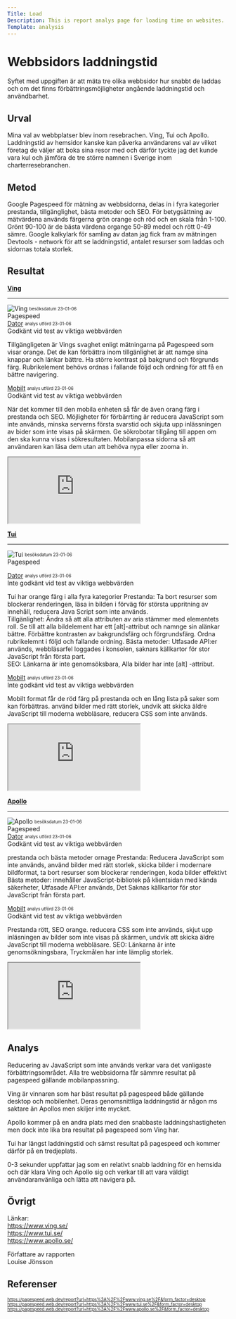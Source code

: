 ```yaml
---
Title: Load
Description: This is report analys page for loading time on websites.
Template: analysis
---
```


Webbsidors laddningstid
=======================

Syftet med uppgiften är att mäta tre olika webbsidor hur snabbt de laddas och om det finns förbättringsmöjligheter angående laddningstid och användbarhet.

Urval
-----------------------

Mina val av webbplatser blev inom resebrachen. Ving, Tui och Apollo. Laddningstid av hemsidor kanske kan påverka användarens val av vilket företag de väljer att boka sina resor med och därför tyckte jag det kunde vara kul och jämföra de tre större namnen i Sverige inom charterresebranchen.

Metod
-----------------------

Google Pagespeed för mätning av webbsidorna, delas in i fyra kategorier prestanda, tillgänglighet, bästa metoder och SEO. För betygsättning av mätvärdena används färgerna grön orange och röd och en skala från 1-100. Grönt 90-100 är de bästa värdena organge 50-89 medel och rött 0-49 sämre. 
Google kalkylark för samling av datan jag fick fram av mätningen
Devtools - network för att se laddningstid, antalet resurser som laddas och sidornas totala storlek.

Resultat
-----------------------

**[Ving](https://www.ving.se/)**  
***
![Ving](%base_url%/assets/img/ving.png)
<sub><sup>besöksdatum 23-01-06</sup></sub>  
Pagespeed   
[Dator](https://pagespeed.web.dev/report?url=https%3A%2F%2Fwww.ving.se%2F&form_factor=desktop) <sub><sup>analys utförd 23-01-06</sup></sub>   
Godkänt vid test av viktiga webbvärden

Tillgängligeten är Vings svaghet enligt mätningarna på Pagespeed som visar orange. Det de kan förbättra inom tillgänlighet är att namge sina knappar och länkar bättre. Ha större kontrast på bakgrund och förgrunds färg. Rubrikelement behövs ordnas i fallande följd och ordning för att få en bättre navigering.


[Mobilt](https://pagespeed.web.dev/report?url=https%3A%2F%2Fwww.ving.se%2F&form_factor=mobile) <sub><sup>analys utförd 23-01-06</sup></sub>  
Godkänt vid test av viktiga webbvärden

När det kommer till den mobila enheten så får de även orang färg i prestanda och SEO.
Möjligheter för förbärrting är reducera JavaScript som inte används, minska serverns första svarstid och skjuta upp inlässningen av bider som inte visas på skärmen. Ge sökrobotar tillgång till appen om den ska kunna visas i sökresultaten. Mobilanpassa sidorna så att användaren kan läsa dem utan att behöva nypa eller zooma in.

<iframe class="analys" src="https://docs.google.com/spreadsheets/d/e/2PACX-1vQYJBXFILKRwyWGwL1pdS6q0GBZ7wvYLsAUrONik-zXQozBgTmIzxV9NUoTVrYjNaB-OrnqBxANA725/pubhtml?gid=0&amp;single=true&amp;widget=true&amp;headers=false"></iframe>

**[Tui](https://www.tui.se/)**  
***
![Tui](%base_url%/assets/img/tui.png)
<sub><sup>besöksdatum 23-01-06</sup></sub>  
Pagespeed  

[Dator](https://pagespeed.web.dev/report?url=https%3A%2F%2Fwww.tui.se%2F&form_factor=desktop) <sub><sup>analys utförd 23-01-06</sup></sub>   
Inte godkänt vid test av viktiga webbvärden

Tui har orange färg i alla fyra kategorier 
Prestanda: Ta bort resurser som blockerar renderingen, läsa in bilden i förväg för största uppritning av innehåll, reducera Java Script som inte används.  
Tillgänlighet: Ändra så att alla attributen av aria stämmer med elementets roll. Se till att alla bildelement har ett [alt]-attribut och namnge sin alänkar bättre. Förbättre kontrasten av bakgrundsfärg och förgrundsfärg. Ordna rubrikelemnt i följd och fallande ordning.
Bästa metoder: Utfasade API:er används, webbläsarfel loggades i konsolen, saknars källkartor för stor JavaScript från första part.  
SEO: Länkarna är inte genomsöksbara, Alla bilder har inte [alt] -attribut.  

[Mobilt](https://pagespeed.web.dev/report?url=https%3A%2F%2Fwww.tui.se%2F&form_factor=mobile) <sub><sup>analys utförd 23-01-06</sup></sub>   
Inte godkänt vid test av viktiga webbvärden
 
Mobilt format får de röd färg på prestanda och en lång lista på saker som kan förbättras. använd bilder med rätt storlek, undvik att skicka äldre JavaScript till moderna webbläsare, reducera CSS som inte används.

<iframe class="analys" src="https://docs.google.com/spreadsheets/d/e/2PACX-1vQYJBXFILKRwyWGwL1pdS6q0GBZ7wvYLsAUrONik-zXQozBgTmIzxV9NUoTVrYjNaB-OrnqBxANA725/pubhtml?gid=594605576&amp;single=true&amp;widget=true&amp;headers=false"></iframe>

**[Apollo](https://www.apollo.se/)**  

***
![Apollo](%base_url%/assets/img/apollo.png)
<sub><sup>besöksdatum 23-01-06</sup></sub>  
Pagespeed  
[Dator](https://pagespeed.web.dev/report?url=https%3A%2F%2Fwww.apollo.se%2F&form_factor=desktop) <sub><sup>analys utförd 23-01-06</sup></sub>   
Godkänt vid test av viktiga webbvärden

prestanda och bästa metoder ornage 
Prestanda: Reducera JavaScript som inte används, använd bilder med rätt storlek, skicka bilder i modernare bildformat, ta bort resurser som blockerar renderingen, koda bilder effektivt
Bästa metoder: innehåller JavaScript-bibliotek på klientsidan med kända säkerheter, Utfasade API:er används, Det Saknas källkartor för stor JavaScript från första part.

[Mobilt](https://pagespeed.web.dev/report?url=https%3A%2F%2Fwww.apollo.se%2F&form_factor=mobile)  <sub><sup>analys utförd 23-01-06</sup></sub>  
Godkänt vid test av viktiga webbvärden

Prestanda rött, SEO orange.
reducera CSS som inte används, skjut upp inläsningen av bilder som inte visas på skärmen, undvik att skicka äldre JavaScript till moderna webbläsare.
SEO: Länkarna är inte genomsökningsbara, Tryckmålen har inte lämplig storlek.

<iframe class="analys" src="https://docs.google.com/spreadsheets/d/e/2PACX-1vQYJBXFILKRwyWGwL1pdS6q0GBZ7wvYLsAUrONik-zXQozBgTmIzxV9NUoTVrYjNaB-OrnqBxANA725/pubhtml?gid=1275206422&amp;single=true&amp;widget=true&amp;headers=false"></iframe>


Analys
-----------------------

Reducering av JavaScript som inte används verkar vara det vanligaste förbättringsområdet. Alla tre webbsidorna får sämmre resultat på pagespeed gällande mobilanpassning.

Ving är vinnaren som har bäst resultat på pagespeed både gällande desktop och mobilenhet. Deras genomsnittliga laddningstid är någon ms saktare än Apollos men skiljer inte mycket. 

Apollo kommer på en andra plats med den snabbaste laddningshastigheten men dock inte lika bra resultat på pagespeed som Ving har.

Tui har längst laddningstid och sämst resultat på pagespeed och kommer därför på en tredjeplats.

0-3 sekunder uppfattar jag som en relativt snabb laddning för en hemsida och där klara Ving och Apollo sig och verkar till att vara väldigt användaranvänliga och lätta att navigera på.


Övrigt
-----------------------
Länkar:  
https://www.ving.se/  
https://www.tui.se/  
https://www.apollo.se/  

Författare av rapporten  
Louise Jönsson

Referenser
-----------------------
<sub><sup>https://pagespeed.web.dev/report?url=https%3A%2F%2Fwww.ving.se%2F&form_factor=desktop  </sup></sub>
<sub><sup>https://pagespeed.web.dev/report?url=https%3A%2F%2Fwww.tui.se%2F&form_factor=desktop  </sup></sub>
<sub><sup>https://pagespeed.web.dev/report?url=https%3A%2F%2Fwww.apollo.se%2F&form_factor=desktop</sup></sub>

